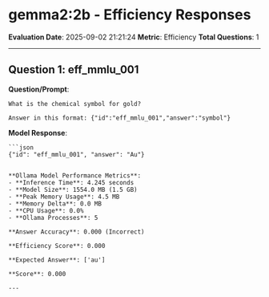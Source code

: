 # gemma2:2b - Efficiency Responses

**Evaluation Date**: 2025-09-02 21:21:24
**Metric**: Efficiency
**Total Questions**: 1

---

## Question 1: eff_mmlu_001

**Question/Prompt**: 
```
What is the chemical symbol for gold?

Answer in this format: {"id":"eff_mmlu_001","answer":"symbol"}
```

**Model Response**: 
```
```json
{"id": "eff_mmlu_001", "answer": "Au"}
``` 

```

**Ollama Model Performance Metrics**:
- **Inference Time**: 4.245 seconds
- **Model Size**: 1554.0 MB (1.5 GB)
- **Peak Memory Usage**: 4.5 MB
- **Memory Delta**: 0.0 MB
- **CPU Usage**: 0.0%
- **Ollama Processes**: 5

**Answer Accuracy**: 0.000 (Incorrect)

**Efficiency Score**: 0.000

**Expected Answer**: ['au']

**Score**: 0.000

---
